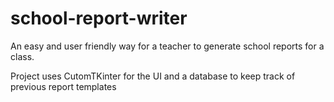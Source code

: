 # school-report-writer

An easy and user friendly way for a teacher to generate school reports for a class.

Project uses CutomTKinter for the UI and a database to keep track of previous report templates

